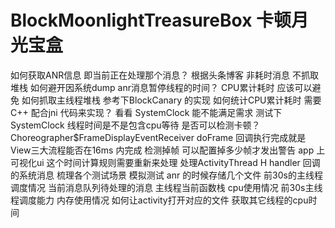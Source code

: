 # BlockMoonlightTreasureBox  卡顿月光宝盒
如何获取ANR信息  即当前正在处理那个消息？  根据头条博客  非耗时消息 不抓取堆栈
如何避开因系统dump anr消息暂停线程的时间？  CPU累计耗时  应该可以避免
如何抓取主线程堆栈  参考下BlockCanary 的实现
如何统计CPU累计耗时  需要C++ 配合jni 代码来实现？  看看 SystemClock 能不能满足需求  测试下SystemClock 线程时间是不是包含cpu等待
是否可以检测卡顿？  Choreographer$FrameDisplayEventReceiver doFrame 回调执行完成就是View三大流程能否在16ms 内完成   检测掉帧  可以配置掉多少帧才发出警告
app 上可视化ui
这个时间计算规则需要重新来处理
处理ActivityThread H handler 回调的系统消息
梳理各个测试场景  模拟测试
anr 的时候存储几个文件   前30s的主线程调度情况  当前消息队列待处理的消息 主线程当前函数栈  cpu使用情况 前30s主线程调度能力  内存使用情况
如何让activity打开对应的文件
获取其它线程的cpu时间

